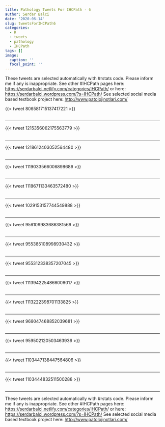 ```yaml
---
title: Pathology Tweets For IHCPath - 6
author: Serdar Balci
date: '2020-06-14'
slug: tweetsForIHCPath6
categories:
  - R
  - tweets
  - pathology
  - IHCPath
tags: []
image:
  caption: ''
  focal_point: ''
---
```



These tweets are selected automatically with #rstats code. Please inform me if any is inappropriate.
See other #IHCPath pages here: https://serdarbalci.netlify.com/categories/IHCPath/  or here: https://serdarbalci.wordpress.com/?s=IHCPath/ 
See selected social media based textbook project here: http://www.patolojinotlari.com/

{{< tweet 806581715137417221 >}}
<br>
<br>
<hr>
{{< tweet 1215356062175563779 >}}
<br>
<br>
<hr>
{{< tweet 1218612403052564480 >}}
<br>
<br>
<hr>
{{< tweet 1119033566006898689 >}}
<br>
<br>
<hr>
{{< tweet 1118671133463572480 >}}
<br>
<br>
<hr>
{{< tweet 1029153157744549888 >}}
<br>
<br>
<hr>
{{< tweet 956109983686381569 >}}
<br>
<br>
<hr>
{{< tweet 955385108998930432 >}}
<br>
<br>
<hr>
{{< tweet 955312338357207045 >}}
<br>
<br>
<hr>
{{< tweet 1113942254866006017 >}}
<br>
<br>
<hr>
{{< tweet 1113222398701133825 >}}
<br>
<br>
<hr>
{{< tweet 966047468852039681 >}}
<br>
<br>
<hr>
{{< tweet 959502120503463936 >}}
<br>
<br>
<hr>
{{< tweet 1103447138447564806 >}}
<br>
<br>
<hr>
{{< tweet 1103444832511500288 >}}
<br>
<br>
<hr>


These tweets are selected automatically with #rstats code. Please inform me if any is inappropriate.
See other #IHCPath pages here: https://serdarbalci.netlify.com/categories/IHCPath/  or here: https://serdarbalci.wordpress.com/?s=IHCPath/ 
See selected social media based textbook project here: http://www.patolojinotlari.com/
